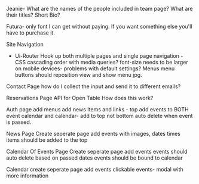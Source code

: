 

Jeanie-
What are the names of the people included in team page? What are their titles? Short Bio?

Futura- only font I can get without paying. If you want something else you'll have to purchase it.




Site Navigation
   - Ui-Router
        Hook up both multiple pages and single page navigation
    - CSS
    cascading order with media queries?
    font-size needs to be larger on mobile devices- problems with default settings?
 Menus
    menu buttons should reposition view and show menu jpg.

Contact Page
    how do I collect the input and send it to different emails?
   
Reservations Page
    API for Open Table
    How does this work? 

Auth page
    add menus
    add news Items and links - top 
    add events to BOTH event calendar and calendar- add to top not bottom
    auto delete when event is passed.

News Page
    Create seperate page
    add events with images, dates times
    items should be added to the top

Calendar Of Events Page
    Create seperate page
    add events
    events should auto delete based on passed dates
    events should be bound to calendar

Calendar
create seperate page
add events
clickable events- modal with more information
